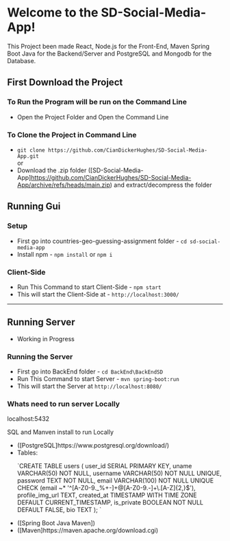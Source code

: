 # Welcome to the SD-Social-Media-App!
This Project been made React, Node.js for the Front-End, Maven Spring Boot Java for the Backend/Server and PostgreSQL and Mongodb for the Database.
## First Download the Project
### To Run the Program will be run on the Command Line <br>
* Open the Project Folder and Open the Command Line <br>
### To Clone the Project in Command Line
* `git clone https://github.com/CianDickerHughes/SD-Social-Media-App.git`
<br>or
* Download the .zip folder ([SD-Social-Media-App]https://github.com/CianDickerHughes/SD-Social-Media-App/archive/refs/heads/main.zip) and extract/decompress the folder


## Running Gui
### Setup
* First go into countries-geo-guessing-assignment folder - `cd sd-social-media-app` <br>
* Install npm - `npm install` or `npm i` <br>
### Client-Side
* Run This Command to start Client-Side - `npm start` <br>
* This will start the Client-Side at - `http://localhost:3000/` <br>
--------------------------------------------------------------------------
## Running Server
* Working in Progress
### Running the Server

* First go into BackEnd folder - `cd BackEnd\BackEndSD` <br>
* Run This Command to start Server - `mvn spring-boot:run` <br>
* This will start the Server at  `http://localhost:8080/` <br>
### Whats need to run server Locally
<p>localhost:5432</p>
<p>SQL and Manven install to run Locally</p>
<ul>
  <li>([PostgreSQL]https://www.postgresql.org/download/)</li>
  <li>Tables:</li>
  <p>`CREATE TABLE users (
      user_id SERIAL PRIMARY KEY,
  	  uname VARCHAR(50) NOT NULL,
      username VARCHAR(50) NOT NULL UNIQUE,
      password TEXT NOT NULL,
      email VARCHAR(100) NOT NULL UNIQUE CHECK (email ~* '^[A-Z0-9._%+-]+@[A-Z0-9.-]+\.[A-Z]{2,}$'),
      profile_img_url TEXT,
      created_at TIMESTAMP WITH TIME ZONE DEFAULT CURRENT_TIMESTAMP,
  	is_private BOOLEAN NOT NULL DEFAULT FALSE,
  	bio TEXT
  ); `</p>
  <li>([Spring Boot Java Maven])</li>
  <li>([Maven]https://maven.apache.org/download.cgi)</li>
</ul>


